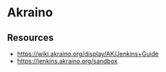 # Akraino

## Resources

- https://wiki.akraino.org/display/AK/Jenkins+Guide
- https://jenkins.akraino.org/sandbox
